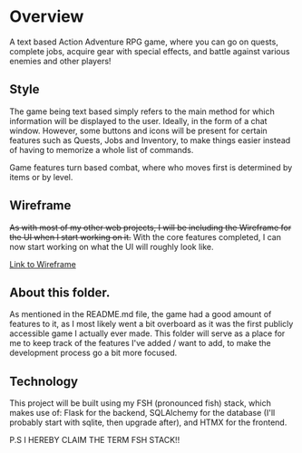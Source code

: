 # Overview

A text based Action Adventure RPG game, where you can go on quests, complete jobs, acquire gear with special effects, and battle against various enemies and other players!

## Style

The game being text based simply refers to the main method for which information will be displayed to the user.
Ideally, in the form of a chat window. However, some buttons and icons will be present for certain features such as Quests, Jobs and Inventory, to make things easier instead of having to memorize a whole list of commands.

Game features turn based combat, where who moves first is determined by items or by level.

## Wireframe

~~As with most of my other web projects, I will be including the Wireframe for the UI when I start working on it.~~
With the core features completed, I can now start working on what the UI will roughly look like.

[Link to Wireframe](https://wireframe.cc/Jqsp9i)

## About this folder.

As mentioned in the README.md file, the game had a good amount of features to it, as I most likely went a bit overboard as it was the first publicly accessible game I actually ever made. This folder will serve as a place for me to keep track of the features I've added / want to add, to make the development process go a bit more focused.

## Technology

This project will be built using my FSH (pronounced fish) stack, which makes use of:
Flask for the backend, SQLAlchemy for the database (I'll probably start with sqlite, then upgrade after), and HTMX for the frontend.

P.S I HEREBY CLAIM THE TERM FSH STACK!!

